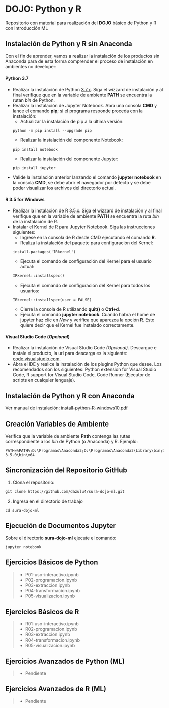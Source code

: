 DOJO: Python y R
===
Repositorio con material para realización del **DOJO** básico de Python y R con introducción ML

## Instalación de Python y R sin Anaconda
Con el fin de aprender, vamos a realizar la instalación de los productos sin Anaconda para de esta forma comprender el proceso de instalación en ambientes no developer:

#### Python 3.7
* Realizar la instalación de Python <a href="https://www.python.org/downloads/windows/" target="_blank">3.7.x</a>. Siga el wizzard de instalación y al final verifique que en la variable de ambiente **PATH** se encuentra la rutan *bin* de Python.
* Realizar la instalación de Jupyter Notebook. Abra una consola **CMD** y lance el comando **pip**; si el programa responde proceda con la  instalación:
  * Actualizar la instalación de pip a la última versión:
  ```
  python -m pip install --upgrade pip
  ```
  * Realizar la instalación del componente Notebook:
  ```
  pip install notebook
  ```
  * Realizar la instalación del componente Jupyter:
  ```
  pip install jupyter
  ```
* Valide la instalación anterior lanzando el comando **jupyter notebook** en la consola **CMD**, se debe abrir el navegador por defecto y se debe poder visualizar los archivos del directorio actual.

#### R 3.5 for Windows
* Realizar la instalación de R <a href="https://cran.r-project.org/bin/windows/base/" target="_blank">3.5.x</a>. Siga el wizzard de instalación y al final verifique que en la variable de ambiente **PATH** se encuentra la ruta *bin* de la instalación de R.
* Instalar el Kernel de R para Jupyter Notebook. Siga las instrucciones siguientes:
  * Ingrese en la consola de R desde CMD ejecutando el comando **R**.
  * Realiza la instalación del paquete para configuración del Kernel:
  ```
  install.packages('IRkernel')
  ```
  * Ejecuta el comando de configuración del Kernel para el usuario actual:
  ```
  IRkernel::installspec()
  ```
  * Ejecuta el comando de configuración del Kernel para todos los usuarios:
  ```
  IRkernel::installspec(user = FALSE)
  ```
  * Cierre la consola de R utilizando **quit()** o **Ctrl+d**.
  * Ejecuta el comando **jupyter notebook**. Cuando habra el home de jupyter haz clic en *New* y verifica que aparezca la opción **R**. Esto quiere decir que el Kernel fue instalado correctamente.

#### Visual Studio Code (*Opcional*)
* Realizar la instalación de Visual Studio Code *(Opcional)*. Descargue e instale el producto, la url para descarga es la siguiente: <a href="https://code.visualstudio.com/download" target="_blank">code.visualstudio.com</a>.
* Abra el IDE y realice la instalación de los plugins Python que desee. Los recomendados son los siguientes: Python extension for Visual Studio Code, R support for Visual Studio Code, Code Runner (Ejecutor de scripts en cualquier lenguaje).

## Instalación de Python y R con Anaconda
Ver manual de instalación: <a href="/install-python-R-windows10.pdf" target="_blank">install-python-R-windows10.pdf</a>

## Creación Variables de Ambiente
Verifica que la variable de ambiente **Path** contenga las rutas correspondiente a los *bin* de Python (o Anaconda) y R. Ejemplo:
```
PATH=%PATH%;D:\Programas\Anaconda3;D:\Programas\Anaconda3\Library\bin;D:\Programas\Anaconda3\Scripts;D:\Programas\R\R-3.5.0\bin\x64
```

## Sincronización del Repositorio GitHub
1. Clona el repositorio:
```
git clone https://github.com/dazulu4/sura-dojo-ml.git
```
2. Ingresa en el directorio de trabajo
```
cd sura-dojo-ml
```

## Ejecución de Documentos Jupyter
Sobre el directorio **sura-dojo-ml** ejecute el comando:
```
jupyter notebook
```

## Ejercicios Básicos de Python
> * P01-uso-interactivo.ipynb
> * P02-programacion.ipynb
> * P03-extraccion.ipynb
> * P04-transformacion.ipynb
> * P05-visualizacion.ipynb

## Ejercicios Básicos de R
> * R01-uso-interactivo.ipynb
> * R02-programacion.ipynb
> * R03-extraccion.ipynb
> * R04-transformacion.ipynb
> * R05-visualizacion.ipynb

## Ejercicios Avanzados de Python (ML)
> * Pendiente

## Ejercicios Avanzados de R (ML)
> * Pendiente
